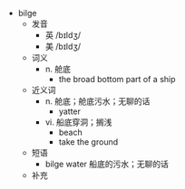 - bilge
  - 发音
    - 英 /bɪldʒ/
    - 美 /bɪldʒ/
  - 词义
    - n. 舱底
      - the broad bottom part of a ship
  - 近义词
    - n. 舱底；舱底污水；无聊的话
      - yatter
    - vi. 船底穿洞；搁浅
      - beach
      - take the ground
  - 短语
    - bilge water 船底的污水；无聊的话
  - 补充